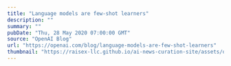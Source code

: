 ```yaml
---
title: "Language models are few-shot learners"
description: ""
summary: ""
pubDate: "Thu, 28 May 2020 07:00:00 GMT"
source: "OpenAI Blog"
url: "https://openai.com/blog/language-models-are-few-shot-learners"
thumbnail: "https://raisex-llc.github.io/ai-news-curation-site/assets/openai_logo.png"
---
```


